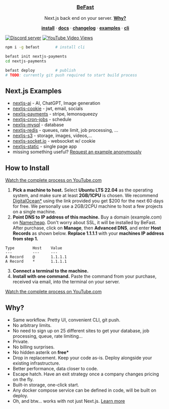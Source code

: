 <p align="center">
    <a href="https://befa.st">
        <!-- <img src="https://assets.vercel.com/image/upload/v1588805858/repositories/vercel/logo.png" height="96"> -->
        <h3 align="center">BeFast</h3>
    </a>
</p>

<p align="center">
   Next.js back end on your server. <a href="#how-to-install"><strong>Why?</strong></a>
</p>

<p align="center">
  <a href="#how-to-install"><strong>install</strong></a> ·
  <a href="https://befa.st/docs"><strong>docs</strong></a> ·
  <a href="https://befa.st/changelog"><strong>changelog</strong></a> ·
  <a href="#nextjs-examples"><strong>examples</strong></a> ·
  <a href="https://befa.st/docs/cli"><strong>cli</strong></a>
</p>

<a href="https://befa.st/discord"><img src="https://img.shields.io/discord/1221513687291003011?color=5865F2&logo=discord&logoColor=white" alt="Discord server" /></a>
<a href="https://youtube.com/watch?v=dQw4w9WgXcQ"><img alt="YouTube Video Views" src="https://img.shields.io/youtube/views/dQw4w9WgXcQ">
</a>

```sh
npm i -g befast       # install cli

befast init nextjs-payments
cd nextjs-payments

befast deploy         # publish
# TODO: currently git push required to start build process
```

## Next.js Examples

- [nextjs-ai](https://github.com/michaelwitk/befast/tree/main/examples/nextjs-ai) - AI, ChatGPT, Image generation
- [nextjs-cookie](https://github.com/michaelwitk/befast/tree/main/examples/nextjs-auth) - jwt, email, socials
- [nextjs-payments](https://github.com/michaelwitk/befast/tree/main/examples/nextjs-payments) - stripe, lemonsqueezy
- [nextjs-cron-jobs](https://github.com/michaelwitk/befast/tree/main/examples/nextjs-cron-jobs) - schedule
- [nextjs-mysql](https://github.com/michaelwitk/befast/tree/main/examples/nextjs-mysql) - database
- [nextjs-redis](https://github.com/michaelwitk/befast/tree/main/examples/nextjs-redis) - queues, rate limit, job processing, ...
- [nextjs-s3](https://github.com/michaelwitk/befast/tree/main/examples/nextjs-s3) - storage, images, videos,...
- [nextjs-socket.io](https://github.com/michaelwitk/befast/tree/main/examples/nextjs-socket.io) - websocket w/ cookie
- [nextjs-static](https://github.com/michaelwitk/befast/tree/main/examples/nextjs-static) - single page app
- missing something useful? [Request an example anonymously](https://befast.com/feedback)

## How to Install

[Watch the complete process on YouTube.com](https://youtube.com)

1. **Pick a machine to host.** Select **Ubuntu LTS 22.04** as the operating system, and make sure at least **2GB/1CPU** is chosen. We recommend [DigitalOcean\*](https://cloud.digitalocean.com/droplets/new?i=182186&fleetUuid=05f9d4e2-246a-4157-b38a-9fc6ffa01356&distro=ubuntu&distroImage=ubuntu-22-04-x64&region=sfo3&size=s-1vcpu-2gb-amd) using the link provided you get $200 for the next 60 days for free. We personally use a 2GB/2CPU machine to host a few projects on a single machine.
2. **Point DNS to IP address of this machine.** Buy a domain (example.com) on [Namecheap](https://namecheap.com). Don't worry about SSL, it will be installed by BeFast. After purchase, click on **Manage**, then **Advanced DNS**, and enter **Host Records** as shown below. **Replace 1.1.1.1** with your **machines IP address from step 1.**

```
Type        Host    Value
---         ---     ---
A Record    @       1.1.1.1
A Record    *       1.1.1.1
```

3. **Connect a terminal to the machine.**
4. **Install with one command.** Paste the command from your purchase, received via email, into the terminal on your server.

[Watch the complete process on YouTube.com](https://youtube.com)

## Why?

- Same workflow. Pretty UI, convenient CLI, git push.
- No arbitrary limits.
- No need to sign up on 25 different sites to get your database, job processing, queue, rate limiting...
- Private.
- No billing surprises.
- No hidden asterik on **free\***
- Drop in replacement. Keep your code as-is. Deploy alongside your existing infrastructure.
- Better performance, data closer to code.
- Escape hatch. Have an exit strategy once a company changes pricing on the fly.
- Built-in storage, one-click start.
- Any docker compose service can be defined in code, will be built on deploy.
- Oh, and btw... works with not just Next.js. [Learn more](https://befa.st/npm-run-start)
